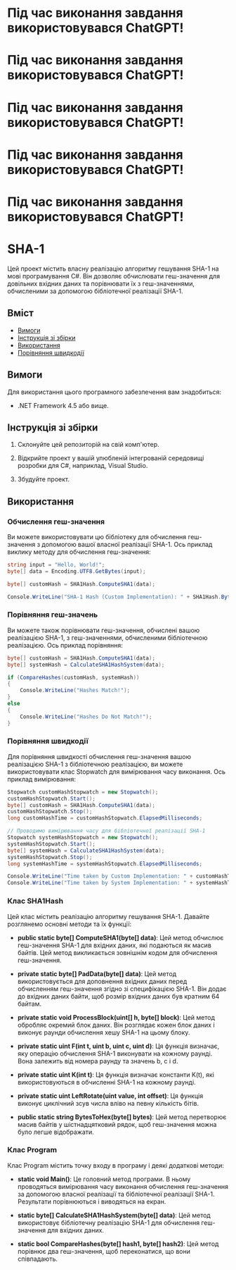 # Під час виконання завдання використовувався ChatGPT!
# Під час виконання завдання використовувався ChatGPT!
# Під час виконання завдання використовувався ChatGPT!
# Під час виконання завдання використовувався ChatGPT!
# Під час виконання завдання використовувався ChatGPT!

# SHA-1
Цей проект містить власну реалізацію алгоритму гешування SHA-1 на мові програмування C#. Він дозволяє обчислювати геш-значення для довільних вхідних даних та порівнювати їх з геш-значеннями, обчисленими за допомогою бібліотечної реалізації SHA-1.
## Вміст

- [Вимоги](#вимоги)
- [Інструкція зі збірки](#інструкція-зі-збірки)
- [Використання](#використання)
- [Порівняння швидкодії](#порівняння-швидкодії)

## Вимоги

Для використання цього програмного забезпечення вам знадобиться:

- .NET Framework 4.5 або вище.

## Інструкція зі збірки

1. Склонуйте цей репозиторій на свій комп'ютер.

2. Відкрийте проект у вашій улюбленій інтегрованій середовищі розробки для C#, наприклад, Visual Studio.

3. Збудуйте проект.

## Використання

### Обчислення геш-значення

Ви можете використовувати цю бібліотеку для обчислення геш-значення з допомогою вашої власної реалізації SHA-1. Ось приклад виклику методу для обчислення геш-значення:

```csharp
string input = "Hello, World!";
byte[] data = Encoding.UTF8.GetBytes(input);

byte[] customHash = SHA1Hash.ComputeSHA1(data);

Console.WriteLine("SHA-1 Hash (Custom Implementation): " + SHA1Hash.BytesToHex(customHash));
```

### Порівняння геш-значень
Ви можете також порівнювати геш-значення, обчислені вашою реалізацією SHA-1, з геш-значеннями, обчисленими бібліотечною реалізацією. Ось приклад порівняння:

```csharp
byte[] customHash = SHA1Hash.ComputeSHA1(data);
byte[] systemHash = CalculateSHA1HashSystem(data);

if (CompareHashes(customHash, systemHash))
{
    Console.WriteLine("Hashes Match!");
}
else
{
    Console.WriteLine("Hashes Do Not Match!");
}
```

### Порівняння швидкодії
Для порівняння швидкості обчислення геш-значення вашою реалізацією SHA-1 з бібліотечною реалізацією, ви можете використовувати клас Stopwatch для вимірювання часу виконання. Ось приклад вимірювання:

```csharp
Stopwatch customHashStopwatch = new Stopwatch();
customHashStopwatch.Start();
byte[] customHash = SHA1Hash.ComputeSHA1(data);
customHashStopwatch.Stop();
long customHashTime = customHashStopwatch.ElapsedMilliseconds;

// Проводимо вимірювання часу для бібліотечної реалізації SHA-1
Stopwatch systemHashStopwatch = new Stopwatch();
systemHashStopwatch.Start();
byte[] systemHash = CalculateSHA1HashSystem(data);
systemHashStopwatch.Stop();
long systemHashTime = systemHashStopwatch.ElapsedMilliseconds;

Console.WriteLine("Time taken by Custom Implementation: " + customHashTime + " milliseconds");
Console.WriteLine("Time taken by System Implementation: " + systemHashTime + " milliseconds");
```

### Клас SHA1Hash
Цей клас містить реалізацію алгоритму гешування SHA-1. Давайте розглянемо основні методи та їх функції:

- **public static byte[] ComputeSHA1(byte[] data)**: Цей метод обчислює геш-значення SHA-1 для вхідних даних, які подаються як масив байтів. Цей метод викликається зовнішнім кодом для обчислення геш-значення.

- **private static byte[] PadData(byte[] data)**: Цей метод використовується для доповнення вхідних даних перед обчисленням геш-значення згідно зі специфікацією SHA-1. Він додає до вхідних даних байти, щоб розмір вхідних даних був кратним 64 байтам.

- **private static void ProcessBlock(uint[] h, byte[] block)**: Цей метод обробляє окремий блок даних. Він розглядає кожен блок даних і виконує раунди обчислення хешу SHA-1 на цьому блоку.

- **private static uint F(int t, uint b, uint c, uint d)**: Ця функція визначає, яку операцію обчислення SHA-1 виконувати на кожному раунді. Вона залежить від номера раунду та значень b, c і d.

- **private static uint K(int t)**: Ця функція визначає константи K(t), які використовуються в обчисленні SHA-1 на кожному раунді.

- **private static uint LeftRotate(uint value, int offset)**: Ця функція виконує циклічний зсув числа вліво на певну кількість бітів.

- **public static string BytesToHex(byte[] bytes)**: Цей метод перетворює масив байтів у шістнадцятковий рядок, щоб геш-значення можна було легше відображати.

### Клас Program
Клас Program містить точку входу в програму і деякі додаткові методи:

- **static void Main()**: Це головний метод програми. В ньому проводяться вимірювання часу виконання обчислення геш-значення за допомогою власної реалізації та бібліотечної реалізації SHA-1. Результати порівнюються і виводяться на екран.

- **static byte[] CalculateSHA1HashSystem(byte[] data)**: Цей метод використовує бібліотечну реалізацію SHA-1 для обчислення геш-значення для вхідних даних.

- **static bool CompareHashes(byte[] hash1, byte[] hash2)**: Цей метод порівнює два геш-значення, щоб переконатися, що вони співпадають.
